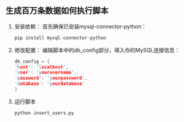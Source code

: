 ## 生成百万条数据如何执行脚本
1. 安装依赖：
   首先确保已安装mysql-connector-python：
    ```c
    pip install mysql-connector-python
    ```
2. 修改配置：
   编辑脚本中的db_config部分，填入你的MySQL连接信息：
    ```c
    db_config = {
    'host': 'localhost',
    'user': 'yourusername',
    'password': 'yourpassword',
    'database': 'yourdatabase'
    }
    ```
3. 运行脚本
    ```c
    python insert_users.py
    ```